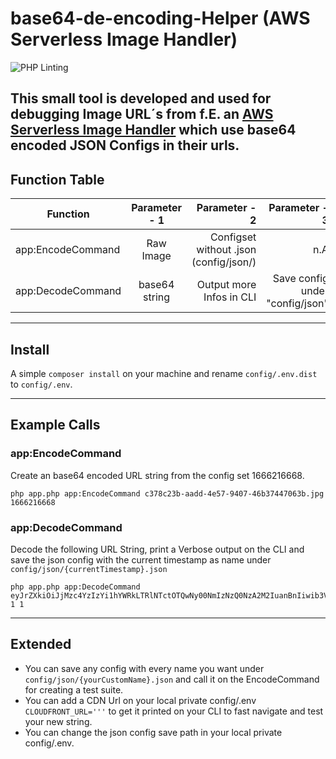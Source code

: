 # base64-de-encoding-Helper (AWS Serverless Image Handler)
![PHP Linting](https://github.com/Fanor51/base64-de-encoding-Helper/actions/workflows/ci.yaml/badge.svg)

This small tool is developed and used for debugging Image URL´s from f.E.
an [AWS Serverless Image Handler](https://aws.amazon.com/de/solutions/implementations/serverless-image-handler/) which
use base64 encoded JSON Configs in their urls.
---
## Function Table

| Function        | Parameter - 1 | Parameter - 2 | Parameter - 3 |
| ------------- |:-------------:| -----:|-----:|
| app:EncodeCommand      | Raw Image | Configset without .json (config/json/) |n.A |
| app:DecodeCommand      | base64 string      |   Output more Infos in CLI |  Save config under "config/json"  |

---
## Install
A simple ``composer install`` on your machine and rename ``config/.env.dist`` to ``config/.env``.

---
## Example Calls

### app:EncodeCommand
Create an base64 encoded URL string from the config set 1666216668.
```
php app.php app:EncodeCommand c378c23b-aadd-4e57-9407-46b37447063b.jpg 1666216668 
```

### app:DecodeCommand
Decode the following URL String, print a Verbose output on the CLI and save the json config with the current timestamp as name under ``config/json/{currentTimestamp}.json``
```
php app.php app:DecodeCommand eyJrZXkiOiJjMzc4YzIzYi1hYWRkLTRlNTctOTQwNy00NmIzNzQ0NzA2M2IuanBnIiwib3V0cHV0Rm9ybWF0IjoianBlZyIsImVkaXRzIjp7InJlc2l6ZSI6eyJ3aWR0aCI6NTIyLCJoZWlnaHQiOjM5MSwiZml0IjoiaW5zaWRlIn0sImpwZWciOnsicXVhbGl0eSI6OTV9fX0
1 1
```

---
## Extended
* You can save any config with every name you want under ``config/json/{yourCustomName}.json`` and call it on the EncodeCommand for creating a test suite.
* You can add a CDN Url on your local private config/.env ``CLOUDFRONT_URL='''`` to get it printed on your CLI to fast navigate and test your new string.
* You can change the json config save path in your local private config/.env.